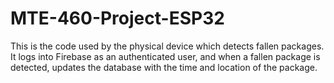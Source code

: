 # MTE-460-Project-ESP32
This is the code used by the physical device which detects fallen packages. It logs into Firebase as an authenticated user, and when a fallen package is detected, updates the database with the time and location of the package. 
